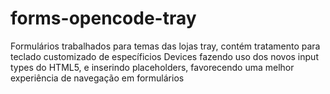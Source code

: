 # forms-opencode-tray
Formulários trabalhados para temas das lojas tray, contém tratamento para teclado customizado de  específicios Devices fazendo uso dos novos input types do HTML5, e inserindo placeholders, favorecendo uma melhor experiência de navegação em formulários
